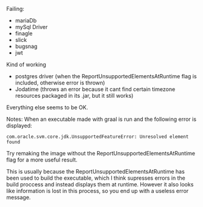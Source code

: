 Failing:

- mariaDb
- mySql Driver
- finagle
- slick
- bugsnag
- jwt

Kind of working
- postgres driver (when the ReportUnsupportedElementsAtRuntime flag is included, otherwise error is thrown)
- Jodatime (throws an error because it cant find certain timezone resources packaged in its .jar, but it still works)

Everything else seems to be OK.

Notes:
When an executable made with graal is run and the following error is displayed:

```
com.oracle.svm.core.jdk.UnsupportedFeatureError: Unresolved element found
```

Try remaking the image without the ReportUnsupportedElementsAtRuntime flag for a more useful result.

This is usually because the ReportUnsupportedElementsAtRuntime has been used to build the executable,
which I think supresses errors in the build proccess and instead displays them at runtime. However it also looks
like information is lost in this process, so you end up with a useless error message.